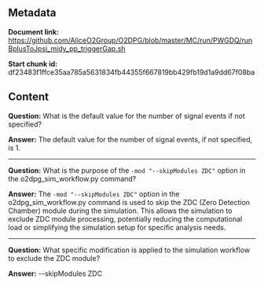 ## Metadata

**Document link:** https://github.com/AliceO2Group/O2DPG/blob/master/MC/run/PWGDQ/runBplusToJpsi_midy_pp_triggerGap.sh

**Start chunk id:** df23483f1ffce35aa785a5631834fb44355f667819bb429fb19d1a9dd67f08ba

## Content

**Question:** What is the default value for the number of signal events if not specified?

**Answer:** The default value for the number of signal events, if not specified, is 1.

---

**Question:** What is the purpose of the `-mod "--skipModules ZDC"` option in the o2dpg_sim_workflow.py command?

**Answer:** The `-mod "--skipModules ZDC"` option in the o2dpg_sim_workflow.py command is used to skip the ZDC (Zero Detection Chamber) module during the simulation. This allows the simulation to exclude ZDC module processing, potentially reducing the computational load or simplifying the simulation setup for specific analysis needs.

---

**Question:** What specific modification is applied to the simulation workflow to exclude the ZDC module?

**Answer:** --skipModules ZDC